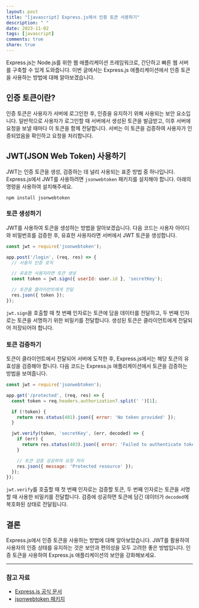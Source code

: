 ```yaml
---
layout: post
title: "[javascript] Express.js에서 인증 토큰 사용하기"
description: " "
date: 2023-11-02
tags: [javascript]
comments: true
share: true
---
```


Express.js는 Node.js를 위한 웹 애플리케이션 프레임워크로, 간단하고 빠른 웹 서버를 구축할 수 있게 도와줍니다. 이번 글에서는 Express.js 애플리케이션에서 인증 토큰을 사용하는 방법에 대해 알아보겠습니다.

## 인증 토큰이란?

인증 토큰은 사용자가 서버에 로그인한 후, 인증을 유지하기 위해 사용되는 보안 요소입니다. 일반적으로 사용자가 로그인할 때 서버에서 생성된 토큰을 발급받고, 이후 서버에 요청을 보낼 때마다 이 토큰을 함께 전달합니다. 서버는 이 토큰을 검증하여 사용자가 인증되었음을 확인하고 요청을 처리합니다.

## JWT(JSON Web Token) 사용하기

JWT는 인증 토큰을 생성, 검증하는 데 널리 사용되는 표준 방법 중 하나입니다. Express.js에서 JWT를 사용하려면 `jsonwebtoken` 패키지를 설치해야 합니다. 아래의 명령을 사용하여 설치해주세요.

```shell
npm install jsonwebtoken
```

### 토큰 생성하기

JWT를 사용하여 토큰을 생성하는 방법을 알아보겠습니다. 다음 코드는 사용자 아이디와 비밀번호를 검증한 후, 유효한 사용자라면 서버에서 JWT 토큰을 생성합니다.

```javascript
const jwt = require('jsonwebtoken');

app.post('/login', (req, res) => {
  // 사용자 인증 로직

  // 유효한 사용자라면 토큰 생성
  const token = jwt.sign({ userId: user.id }, 'secretKey');

  // 토큰을 클라이언트에게 전달
  res.json({ token });
});
```

`jwt.sign`을 호출할 때 첫 번째 인자로는 토큰에 담을 데이터를 전달하고, 두 번째 인자로는 토큰을 서명하기 위한 비밀키를 전달합니다. 생성된 토큰은 클라이언트에게 전달되어 저장되어야 합니다.

### 토큰 검증하기

토큰이 클라이언트에서 전달되어 서버에 도착한 후, Express.js에서는 해당 토큰의 유효성을 검증해야 합니다. 다음 코드는 Express.js 애플리케이션에서 토큰을 검증하는 방법을 보여줍니다.

```javascript
const jwt = require('jsonwebtoken');

app.get('/protected', (req, res) => {
  const token = req.headers.authorization?.split(' ')[1];

  if (!token) {
    return res.status(401).json({ error: 'No token provided' });
  }

  jwt.verify(token, 'secretKey', (err, decoded) => {
    if (err) {
      return res.status(403).json({ error: 'Failed to authenticate token' });
    }

    // 토큰 검증 성공하여 요청 처리
    res.json({ message: 'Protected resource' });
  });
});
```

`jwt.verify`를 호출할 때 첫 번째 인자로는 검증할 토큰, 두 번째 인자로는 토큰을 서명할 때 사용한 비밀키를 전달합니다. 검증에 성공하면 토큰에 담긴 데이터가 `decoded`에 복호화된 상태로 전달됩니다.

## 결론

Express.js에서 인증 토큰을 사용하는 방법에 대해 알아보았습니다. JWT를 활용하여 사용자의 인증 상태를 유지하는 것은 보안과 편의성을 모두 고려한 좋은 방법입니다. 인증 토큰을 사용하여 Express.js 애플리케이션의 보안을 강화해보세요.

---

### 참고 자료

- [Express.js 공식 문서](https://expressjs.com/)
- [jsonwebtoken 패키지](https://www.npmjs.com/package/jsonwebtoken)